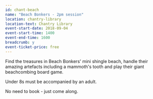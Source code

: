 ```yaml
---
id: chant-beach
name: "Beach Bonkers - 2pm session"
location: chantry-library
location-text: Chantry Library
event-start-date: 2018-09-04
event-start-time: 1400
event-end-time: 1600
breadcrumb: y
event-ticket-price: free
---
```


Find the treasures in Beach Bonkers' mini shingle beach, handle their amazing artefacts including a mammoth's tooth and play their giant beachcombing board game.

Under 8s must be accompanied by an adult.

No need to book - just come along.

